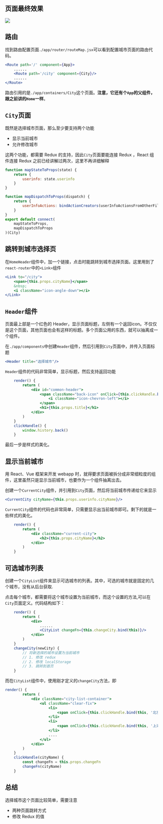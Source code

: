 

## 页面最终效果

![](http://images2015.cnblogs.com/blog/138012/201701/138012-20170121133301796-581383353.png)

## 路由

找到路由配置页面`./app/router/routeMap.jsx`可以看到配置城市页面的路由代码。

```jsx
<Route path='/' component={App}>
    ......
    <Route path='/city' component={City}/>
    ......
</Route>
```

路由引用的是`./app/containers/City`这个页面。**注意，它还有个`App`的父组件，跟之前讲的`Home`一样**。

## `City`页面

既然是选择城市页面，那么至少要支持两个功能

- 显示当前城市
- 允许修改城市

这两个功能，都需要 Redux 的支持，因此`City`页面要能连接 Redux ，React 组件连接 Redux 之前已经讲解过两次，这里不再详细解释

```jsx
function mapStateToProps(state) {
    return {
        userinfo: state.userinfo
    }
}

function mapDispatchToProps(dispatch) {
    return {
        userInfoActions: bindActionCreators(userInfoActionsFromOtherFile, dispatch)
    }
}
export default connect(
    mapStateToProps,
    mapDispatchToProps
)(City)
```

## 跳转到城市选择页

在`HomeHeader`组件中，加一个链接，点击时能跳转到城市选择页面。这里用到了`react-router`中的`<Link>`组件

```jsx
<Link to="/city">
    <span>{this.props.cityName}</span>
    &nbsp;
    <i className="icon-angle-down"></i>
</Link>
```

## `Header`组件

页面最上部是一个红色的 Header，显示页面标题，左侧有一个返回icon。不仅仅是这个页面，其他页面也会有这样的标题。多个页面公用的东西，就可以抽离成一个组件。

在`./app/components`中创建`Header`组件，然后引用到`City`页面中，并传入页面标题

```jsx
<Header title="选择城市"/>
```

`Header`组件的代码非常简单，显示标题，然后支持返回功能

```jsx
    render() {
        return (
            <div id="common-header">
                <span className="back-icon" onClick={this.clickHandle.bind(this)}>
                    <i className="icon-chevron-left"></i>
                </span>
                <h1>{this.props.title}</h1>
            </div>
        )
    }
    clickHandle() {
        window.history.back()
    }
```

最后一步是样式的美化。

## 显示当前城市

用 React、Vue 框架来开发 webapp 时，就得要求页面被拆分成非常细粒度的组件，这里虽然只是显示当前城市，也要作为一个组件抽离出去。

创建一个`CurrentCity`组件，并引用到`City`页面，然后将当前城市传递给它来显示

```jsx
<CurrentCity cityName={this.props.userinfo.cityName}/>
```

`CurrentCity`组件的代码也非常简单，只需要显示出当前城市即可。剩下的就是一些样式的美化。

```jsx
    render() {
        return (
            <div className="current-city">
                <h2>{this.props.cityName}</h2>
            </div>
        )
    }
```

## 可选城市列表

创建一个`CityList`组件来显示可选城市的列表。其中，可选的城市就是固定的几个城市，没有从后台获取.

点击每个城市，都需要将这个城市设置为当前城市，而这个设置的方法,可以在`City`页面定义。代码结构如下：

```jsx
    render() {
        return (
            <div>
                ......
                <CityList changeFn={this.changeCity.bind(this)}/>
            </div>
        )
    }
    changeCity(newCity) {
        // 将新选择的城市设置为当前城市
        // 1. 修改 redux 
        // 2. 修改 localStorage
        // 3. 跳转到首页
    }
```

而在`CityList`组件中，使用刚才定义的`changeCity`方法，即

```jsx
render() {
        return (
            <div className="city-list-container">
                <ul className="clear-fix">
                    <li>
                        <span onClick={this.clickHandle.bind(this, '北京')}>北京</span>
                    </li>
                    <li>
                        <span onClick={this.clickHandle.bind(this, '上海')}>上海</span>
                    </li>
                    ....
                </ul>
            </div>
        )
    }
    clickHandle(cityName) {
        const changeFn = this.props.changeFn
        changeFn(cityName)
    }
```

## 总结

选择城市这个页面比较简单，需要注意

- 两种页面跳转方式
- 修改 Redux 的值
